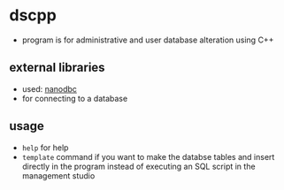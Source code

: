 # dscpp
 - program is for administrative and user database alteration using C++
## external libraries
 - used: [nanodbc](https://github.com/nanodbc/nanodbc)
 - for connecting to a database
## usage
 - `help` for help
 - `template` command if you want to make the databse tables and insert directly in the program instead of executing an SQL script in the management studio
